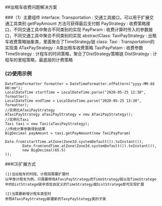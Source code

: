 ##出租车收费问题解决方案

###（1）主要组件
    interface:
        Transportation   : 交通工具接口，可以用于扩展交通工具类别 getPayAmount 方法可获得最后支付额
        PayStrategy      : 收费策略接口，不同交通工具中聚合不同类别的实现
        PayParam         : 收费计算时传入的参数接口，不同交通工具中聚合不同类别的实现
    abstractClass:
        TaxiPayStrategy  : 出租车收费策略抽象类，里面聚合了TimeStrategy链
    class:
        Taxi             : Transportation的实现类
        ATaxPayStrategy  : A类出租车收费策略
        TaxiPayPatam     : 收费参数
        TimeStrategy     : 计程车的时间策略，聚合了DistStrategy策略链
        DistStrategy     : 计程车的里程策略，最底层的计费策略
        
### (2)使用示例

```
DateTimeFormatter formatter = DateTimeFormatter.ofPattern("yyyy-MM-dd HH:mm");
LocalDateTime startTime = LocalDateTime.parse("2020-05-25 12:30", formatter);
LocalDateTime endTime = LocalDateTime.parse("2020-05-25 13:30", formatter);
//实例化ATaxiPayStrategy
ATaxiPayStrategy aTaxiPayStrategy = new ATaxiPayStrategy();
//实例化Taxi
Taxi taxi = new Taxi(aTaxiPayStrategy);
//传统计算参数得到结果
BigDecimal payAmount = taxi.getPayAmount(new TaxiPayParam(
        Date.from(startTime.atZone(ZoneId.systemDefault()).toInstant()),
        Date.from(endTime.atZone(ZoneId.systemDefault()).toInstant()),
        new BigDecimal(65.5)
));

```

###(3)扩展方式
    
    (1)当出租车的时段、计程段需要扩展时
    以甲类计程车为例，只需要修改ATaxiPayStrategy的TimeStrategy链以及TimeStratege
    中的DistStratege链中添加自定义的TimeStrategy或DistStratege即可实现扩展
    
    (2)当需要新增计程车类型时
    参照ATaxiPayStrategy新建新的TaxyPayStategy类的子类